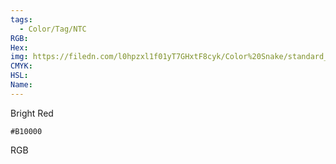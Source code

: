 ```yaml
---
tags:
  - Color/Tag/NTC
RGB:
Hex:
img: https://filedn.com/l0hpzxl1f01yT7GHxtF8cyk/Color%20Snake/standard_csv_to_svg/B10000.svg
CMYK:
HSL:
Name:
---
```

Bright Red
```palette
#B10000
```
RGB
